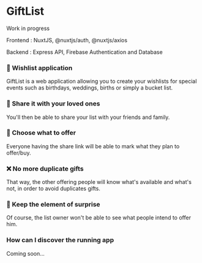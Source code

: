 # GiftList

Work in progress

Frontend : NuxtJS, @nuxtjs/auth, @nuxtjs/axios

Backend : Express API, Firebase Authentication and Database

 
### 🎁 Wishlist application

GiftList is a web application allowing you to create your wishlists for special events such as birthdays, weddings, births or simply a bucket list.


### 🔗 Share it with your loved ones

You'll then be able to share your list with your friends and family. 


### 🔏 Choose what to offer 

Everyone having the share link will be able to mark what they plan to offer/buy.


### ❌ No more duplicate gifts

That way, the other offering people will know what's available and what's not, in order to avoid duplicates gifts.


### 🙈 Keep the element of surprise

Of course, the list owner won't be able to see what people intend to offer him.

### How can I discover the running app
Coming soon...
<!--
```bash
# install dependencies
$ npm install

# Run the entire app (frontend + api, running on port 5000)
$ npm run full
```
-->
